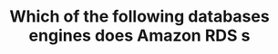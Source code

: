 ---
layout: all-exams
title: "Which of the following databases engines does Amazon RDS s"
blurb: "Amazon RDS does not support IBM DB2. Note that Amazon RDS supports more database engines than Amazon Aurora, which is another Amazon relational database"
quid: 250
---